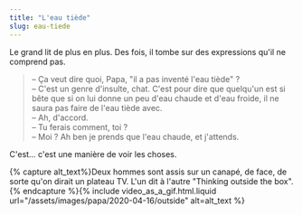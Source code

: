 ```yaml
---
title: "L'eau tiède"
slug: eau-tiede
---
```


Le grand lit de plus en plus. Des fois, il tombe sur des expressions qu'il ne comprend pas.

> – Ça veut dire quoi, Papa, "il a pas inventé l'eau tiède" ?  
> – C'est un genre d'insulte, chat. C'est pour dire que quelqu'un est si bête que si on lui donne un peu d'eau chaude et d'eau froide, il ne saura pas faire de l'eau tiède avec.  
> – Ah, d'accord.  
> – Tu ferais comment, toi ?  
> – Moi ? Ah ben je prends que l'eau chaude, et j'attends.

C'est… c'est une manière de voir les choses.

{% capture alt_text%}Deux hommes sont assis sur un canapé, de face, de sorte qu'on dirait un plateau TV. L'un dit à l'autre "Thinking outside the box".{% endcapture %}{% include video_as_a_gif.html.liquid
url="/assets/images/papa/2020-04-16/outside"
alt=alt_text
%}

